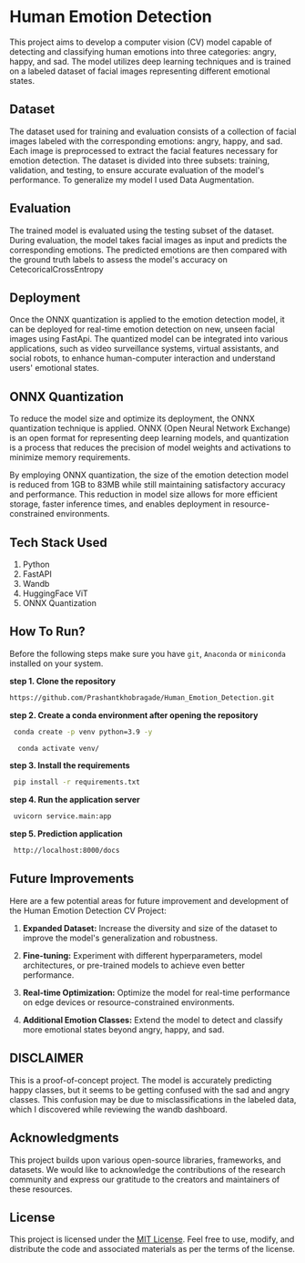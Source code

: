 # **Human Emotion Detection**

This project aims to develop a computer vision (CV) model capable of detecting and classifying human emotions into three categories: angry, happy, and sad. The model utilizes deep learning techniques and is trained on a labeled dataset of facial images representing different emotional states.

## Dataset
The dataset used for training and evaluation consists of a collection of facial images labeled with the corresponding emotions: angry, happy, and sad. Each image is preprocessed to extract the facial features necessary for emotion detection. The dataset is divided into three subsets: training, validation, and testing, to ensure accurate evaluation of the model's performance. To generalize my model I used Data Augmentation.


## Evaluation
The trained model is evaluated using the testing subset of the dataset. During evaluation, the model takes facial images as input and predicts the corresponding emotions. The predicted emotions are then compared with the ground truth labels to assess the model's accuracy on CetecoricalCrossEntropy

## Deployment
Once the ONNX quantization is applied to the emotion detection model, it can be deployed for real-time emotion detection on new, unseen facial images using FastApi. The quantized model can be integrated into various applications, such as video surveillance systems, virtual assistants, and social robots, to enhance human-computer interaction and understand users' emotional states.

## ONNX Quantization
To reduce the model size and optimize its deployment, the ONNX quantization technique is applied. ONNX (Open Neural Network Exchange) is an open format for representing deep learning models, and quantization is a process that reduces the precision of model weights and activations to minimize memory requirements.

By employing ONNX quantization, the size of the emotion detection model is reduced from 1GB to 83MB while still maintaining satisfactory accuracy and performance. This reduction in model size allows for more efficient storage, faster inference times, and enables deployment in resource-constrained environments.

## **Tech Stack Used**
 1. Python
 2. FastAPI
 3. Wandb
 4. HuggingFace ViT
 5. ONNX Quantization

## How To Run?
Before the following steps make sure you have `git`, `Anaconda` or `miniconda` installed on your system.
 
 **step 1. Clone the repository**
 
  ```bash
  https://github.com/Prashantkhobragade/Human_Emotion_Detection.git
  ```
 **step 2. Create a conda environment after opening the repository**

  ```bash
   conda create -p venv python=3.9 -y
  ```
  ```bash
    conda activate venv/
  ```

 **step 3. Install the requirements**

  ```bash
   pip install -r requirements.txt
  ```
 **step 4. Run the application server**

 ```bash
  uvicorn service.main:app
 ```
 **step 5. Prediction application**

 ```bash
  http://localhost:8000/docs
 ```


## **Future Improvements**
Here are a few potential areas for future improvement and development of the Human Emotion Detection CV Project:
 
1. **Expanded Dataset:** Increase the diversity and size of the dataset to improve the model's generalization and robustness.

2. **Fine-tuning:** Experiment with different hyperparameters, model architectures, or pre-trained models to achieve even better performance.
 
3. **Real-time Optimization:** Optimize the model for real-time performance on edge devices or resource-constrained environments.
 
4. **Additional Emotion Classes:** Extend the model to detect and classify more emotional states beyond angry, happy, and sad.

## DISCLAIMER
This is a proof-of-concept project. The model is accurately predicting happy classes, but it seems to be getting confused with the sad and angry classes. This confusion may be due to misclassifications in the labeled data, which I discovered while reviewing the wandb dashboard. 

## Acknowledgments
This project builds upon various open-source libraries, frameworks, and datasets. We would like to acknowledge the contributions of the research community and express our gratitude to the creators and maintainers of these resources.

## License
This project is licensed under the [MIT License](https://github.com/git/git-scm.com/blob/main/MIT-LICENSE.txt). Feel free to use, modify, and distribute the code and associated materials as per the terms of the license.
